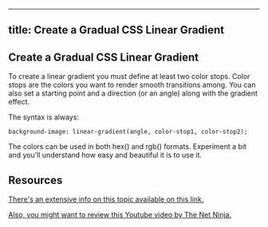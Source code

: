  ---
 title: Create a Gradual CSS Linear Gradient
 ---
 ## Create a Gradual CSS Linear Gradient
 
To create a linear gradient you must define at least two color stops. Color stops are the colors you want to render smooth transitions among. You can also set a starting point and a direction (or an angle) along with the gradient effect.

The syntax is always:

```
background-image: linear-gradient(angle, color-stop1, color-stop2);
```

The colors can be used in both hex() and rgb() formats. Experiment a bit and you'll understand how easy and beautiful it is to use it.


## Resources
<a href='https://www.w3schools.com/css/css3_gradients.asp'>There's an extensive info on this topic available on this link.


<a href ='https://www.youtube.com/watch?v=wTk4Wuckd0U'> Also, you might want to review this Youtube video by The Net Ninja.


